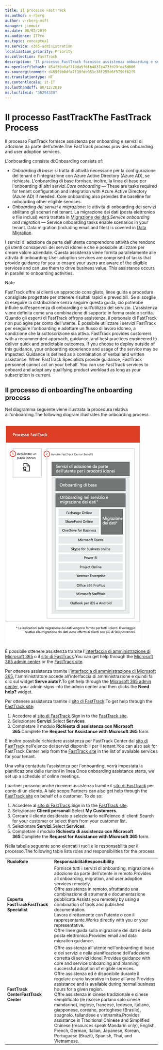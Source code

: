 ```yaml
---
title: Il processo FastTrack
ms.author: v-rberg
author: v-rberg-msft
manager: jimmuir
ms.date: 08/02/2019
ms.audience: ITPro
ms.topic: conceptual
ms.service: o365-administration
localization_priority: Priority
ms.collection: FastTrack
description: 'Il processo FastTrack fornisce assistenza onboarding e servizi di adozione da parte dell’utente. '
ms.openlocfilehash: 854f30a9af210da5f6fb4837e473fd29fea5d606
ms.sourcegitcommit: d469f9b0dfa7f39fde051c38f255d6f5790f62f5
ms.translationtype: HT
ms.contentlocale: it-IT
ms.lasthandoff: 08/12/2019
ms.locfileid: "36294338"
---
```

# <a name="the-fasttrack-process"></a><span data-ttu-id="fde90-103">Il processo FastTrack</span><span class="sxs-lookup"><span data-stu-id="fde90-103">The FastTrack Process</span></span>

<span data-ttu-id="fde90-104">Il processo FastTrack fornisce assistenza per onboarding e servizi di adozione da parte dell'utente.</span><span class="sxs-lookup"><span data-stu-id="fde90-104">The FastTrack process provides onboarding and user adoption services.</span></span> 
  
<span data-ttu-id="fde90-105">L'onboarding consiste di:</span><span class="sxs-lookup"><span data-stu-id="fde90-105">Onboarding consists of:</span></span>
  
- <span data-ttu-id="fde90-p101">*Onboarding di base*: si tratta di attività necessarie per la configurazione del tenant e l'integrazione con Azure Active Directory (Azure AD), se richiesta. L'onboarding di base fornisce, inoltre, la linea di base per l'onboarding di altri servizi.</span><span class="sxs-lookup"><span data-stu-id="fde90-p101">*Core onboarding* — These are tasks required for tenant configuration and integration with Azure Active Directory (Azure AD) if needed. Core onboarding also provides the baseline for onboarding other eligible services.</span></span> 
- <span data-ttu-id="fde90-p102">*Onboarding dei servizi e migrazione*: le attività di onboarding dei servizi abilitano gli scenari nel tenant. La migrazione dei dati (posta elettronica e file inclusi) verrà trattata in [Migrazione dei dati](O365-data-migration.md).</span><span class="sxs-lookup"><span data-stu-id="fde90-p102">*Service onboarding and migration* — Service onboarding tasks enable scenarios in your tenant. Data migration (including email and files) is covered in [Data Migration](O365-data-migration.md).</span></span> 
    
<span data-ttu-id="fde90-p103">I servizi di adozione da parte dell'utente comprendono attività che rendono gli utenti consapevoli dei servizi idonei e che è possibile utilizzare per creare valore aziendale. Questa assistenza viene fornita parallelamente alle attività di onboarding.</span><span class="sxs-lookup"><span data-stu-id="fde90-p103">User adoption services are comprised of tasks that provide guidance for you to ensure your users are aware of the eligible services and can use them to drive business value. This assistance occurs in parallel to onboarding activities.</span></span>
  
> [!NOTE]
> <span data-ttu-id="fde90-p104">FastTrack offre ai clienti un approccio consigliato, linee guida e procedure consigliate progettate per ottenere risultati rapidi e prevedibili. Se si sceglie di eseguire la distribuzione senza seguire questa guida, ciò potrebbe influire sull'esperienza di onboarding e sull'utilizzo del servizio. L'assistenza viene definita come una combinazione di supporto in forma orale e scritta. Quando gli esperti di FastTrack offrono assistenza, il personale di FastTrack non può agire per conto dell'utente. È possibile utilizzare i servizi FastTrack per eseguire l'onboarding e adottare un flusso di lavoro idoneo, a condizione che la sottoscrizione sia attiva. </span><span class="sxs-lookup"><span data-stu-id="fde90-p104">FastTrack provides customers with a recommended approach, guidance, and best practices engineered to deliver quick and predictable outcomes. If you choose to deploy outside of this guidance, your onboarding experience and usage of the service may be impacted. Guidance is defined as a combination of verbal and written assistance. When FastTrack Specialists provide guidance, FastTrack personnel cannot act on your behalf. You can use FastTrack services to onboard and adopt any qualifying product workload as long as your subscription is current.</span></span> 
  
## <a name="the-onboarding-process"></a><span data-ttu-id="fde90-117">Il processo di onboarding</span><span class="sxs-lookup"><span data-stu-id="fde90-117">The onboarding process</span></span>

<span data-ttu-id="fde90-118">Nel diagramma seguente viene illustrata la procedura relativa all'onboarding.</span><span class="sxs-lookup"><span data-stu-id="fde90-118">The following diagram illustrates the onboarding process.</span></span>
  
![Sequenza temporale per l'uso del vantaggio dell'onboarding](media/O365-Onboarding-Timeline.png)
  
<span data-ttu-id="fde90-120">È possibile ottenere assistenza tramite l'[interfaccia di amministrazione di Microsoft 365](https://go.microsoft.com/fwlink/?linkid=2032704) o il [sito di FastTrack](https://go.microsoft.com/fwlink/?linkid=780698).</span><span class="sxs-lookup"><span data-stu-id="fde90-120">You can get help through the [Microsoft 365 admin center](https://go.microsoft.com/fwlink/?linkid=2032704) or the [FastTrack site](https://go.microsoft.com/fwlink/?linkid=780698).</span></span> 

<span data-ttu-id="fde90-121">Per ottenere assistenza tramite l'[interfaccia di amministrazione di Microsoft 365](https://go.microsoft.com/fwlink/?linkid=2032704), l'amministratore accede all'interfaccia di amministrazione e quindi fa clic sul widget **Serve aiuto?**.</span><span class="sxs-lookup"><span data-stu-id="fde90-121">To get help through the [Microsoft 365 admin center](https://go.microsoft.com/fwlink/?linkid=2032704), your admin signs into the admin center and then clicks the **Need help?** widget.</span></span> 

<span data-ttu-id="fde90-122">Per ottenere assistenza tramite il [sito di FastTrack](https://go.microsoft.com/fwlink/?linkid=780698):</span><span class="sxs-lookup"><span data-stu-id="fde90-122">To get help through the [FastTrack site](https://go.microsoft.com/fwlink/?linkid=780698):</span></span> 
1.  <span data-ttu-id="fde90-123">Accedere al [sito di FastTrack](https://go.microsoft.com/fwlink/?linkid=780698).</span><span class="sxs-lookup"><span data-stu-id="fde90-123">Sign in to the [FastTrack site](https://go.microsoft.com/fwlink/?linkid=780698).</span></span> 
2.  <span data-ttu-id="fde90-124">Selezionare **Servizi**.</span><span class="sxs-lookup"><span data-stu-id="fde90-124">Select **Services**.</span></span>
3.  <span data-ttu-id="fde90-125">Completare il modulo **Richiesta di assistenza con Microsoft 365**.</span><span class="sxs-lookup"><span data-stu-id="fde90-125">Complete the **Request for Assistance with Microsoft 365** form.</span></span> 
  
 <span data-ttu-id="fde90-126">È inoltre possibile richiedere assistenza per FastTrack Center dal [sito di FastTrack](https://go.microsoft.com/fwlink/?linkid=780698) nell'elenco dei servizi disponibili per il tenant.</span><span class="sxs-lookup"><span data-stu-id="fde90-126">You can also ask for FastTrack Center help from the [FastTrack site](https://go.microsoft.com/fwlink/?linkid=780698) in the list of available services for your tenant.</span></span> 
    
 <span data-ttu-id="fde90-127">Una volta contattata l'assistenza per l'onboarding, verrà impostata la pianificazione delle riunioni in linea.</span><span class="sxs-lookup"><span data-stu-id="fde90-127">Once onboarding assistance starts, we set up a schedule of online meetings.</span></span>
    
<span data-ttu-id="fde90-p105">I partner possono anche ricevere assistenza tramite il [sito di FastTrack](https://go.microsoft.com/fwlink/?linkid=780698) per conto di un cliente. A tale scopo:</span><span class="sxs-lookup"><span data-stu-id="fde90-p105">Partners can also get help through the [FastTrack site](https://go.microsoft.com/fwlink/?linkid=780698) on behalf of a customer. To do so:</span></span>
1.  <span data-ttu-id="fde90-130">Accedere al [sito di FastTrack](https://go.microsoft.com/fwlink/?linkid=780698).</span><span class="sxs-lookup"><span data-stu-id="fde90-130">Sign in to the [FastTrack site](https://go.microsoft.com/fwlink/?linkid=780698).</span></span> 
2.  <span data-ttu-id="fde90-131">Selezionare **Clienti personali**.</span><span class="sxs-lookup"><span data-stu-id="fde90-131">Select **My Customers**.</span></span>
3.  <span data-ttu-id="fde90-132">Cercare il cliente desiderato o selezionarlo nell'elenco di clienti.</span><span class="sxs-lookup"><span data-stu-id="fde90-132">Search for your customer or select them from your customer list.</span></span>
4.  <span data-ttu-id="fde90-133">Selezionare **Servizi**.</span><span class="sxs-lookup"><span data-stu-id="fde90-133">Select **Services**.</span></span>
5.  <span data-ttu-id="fde90-134">Completare il modulo **Richiesta di assistenza con Microsoft 365**.</span><span class="sxs-lookup"><span data-stu-id="fde90-134">Complete the **Request for Assistance with Microsoft 365** form.</span></span> 

<span data-ttu-id="fde90-135">Nella tabella seguente sono elencati i ruoli e le responsabilità per il processo.</span><span class="sxs-lookup"><span data-stu-id="fde90-135">The following table lists roles and responsibilities for the process.</span></span>
    
|||
|:-----|:-----|
|<span data-ttu-id="fde90-136">**Ruolo**</span><span class="sxs-lookup"><span data-stu-id="fde90-136">**Role**</span></span> <br/> |<span data-ttu-id="fde90-137">**Responsabilità**</span><span class="sxs-lookup"><span data-stu-id="fde90-137">**Responsibility**</span></span> <br/> |
|<span data-ttu-id="fde90-138">**Esperto FastTrack**</span><span class="sxs-lookup"><span data-stu-id="fde90-138">**FastTrack Specialist**</span></span> <br/> |<span data-ttu-id="fde90-139">Fornisce tutti i servizi di onboarding, migrazione e adozione da parte dell'utente in remoto.</span><span class="sxs-lookup"><span data-stu-id="fde90-139">Provides all onboarding, migration, and user adoption services remotely.</span></span>  <br/> <span data-ttu-id="fde90-140">Offre assistenza in remoto, sfruttando una combinazione di strumenti e documentazione pubblicata.</span><span class="sxs-lookup"><span data-stu-id="fde90-140">Assists you remotely by using a combination of tools and published documentation.</span></span> <br/> <span data-ttu-id="fde90-141">Lavora direttamente con l'utente o con il rappresentante.</span><span class="sxs-lookup"><span data-stu-id="fde90-141">Works directly with you or your representative.</span></span> <br/> <span data-ttu-id="fde90-142">Offre linee guida sulla migrazione dei dati e della posta elettronica.</span><span class="sxs-lookup"><span data-stu-id="fde90-142">Provides email and data migration guidance.</span></span>|
|<span data-ttu-id="fde90-143">**FastTrack Center**</span><span class="sxs-lookup"><span data-stu-id="fde90-143">**FastTrack Center**</span></span>  <br/> |<span data-ttu-id="fde90-144">Offre assistenza all'utente nell'onboarding di base e dei servizi e nella pianificazione dell'adozione corretta di servizi idonei.</span><span class="sxs-lookup"><span data-stu-id="fde90-144">Provides guidance with core and service onboarding and planning successful adoption of eligible services.</span></span>  <br/> <span data-ttu-id="fde90-145">Offre assistenza ed è disponibile durante il regolare orario lavorativo in base all'area.</span><span class="sxs-lookup"><span data-stu-id="fde90-145">Provides assistance and is available during normal business hours for a given region.</span></span> <br/> <span data-ttu-id="fde90-146">Offre assistenza in cinese tradizionale e cinese semplificato (le risorse parlano solo cinese mandarino), inglese, francese, tedesco, italiano, giapponese, coreano, portoghese (Brasile), spagnolo, tailandese e vietnamita.</span><span class="sxs-lookup"><span data-stu-id="fde90-146">Provides assistance in Traditional Chinese and Simplified Chinese (resources speak Mandarin only), English, French, German, Italian, Japanese, Korean, Portuguese (Brazil), Spanish, Thai, and Vietnamese.</span></span>|


  

